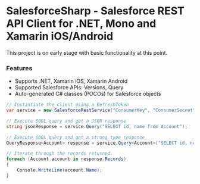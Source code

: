 # SalesforceSharp - Salesforce REST API Client for .NET, Mono and Xamarin iOS/Android

This project is on early stage with basic functionality at this point.

### Features

* Supports .NET, Xamarin iOS, Xamarin Android
* Supported Salesforce APIs: Versions, Query
* Auto-generated C# classes (POCOs) for Salesforce objects

```csharp
// Instantiate the client using a RefreshToken
var service = new SalesforceRestService("ConsumerKey", "ConsumerSecret", "RefreshToken");

// Execute SOQL query and get a JSON response
string jsonResponse = service.Query("SELECT id, name from Account");

// Execute SOQL query and get a strong type response
QueryResponse<Account> response = service.Query<Account>("SELECT id, name from Account");

// Iterate through the records returned.
foreach (Account account in response.Records)
{
	Console.WriteLine(account.Name);
}
```

